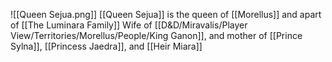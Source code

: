 ![[Queen Sejua.png]]
[[Queen Sejua]] is the queen of [[Morellus]] and apart of [[The Luminara Family]]
Wife of [[D&D/Miravalis/Player View/Territories/Morellus/People/King Ganon]], and mother of [[Prince Sylna]], [[Princess Jaedra]], and [[Heir Miara]]